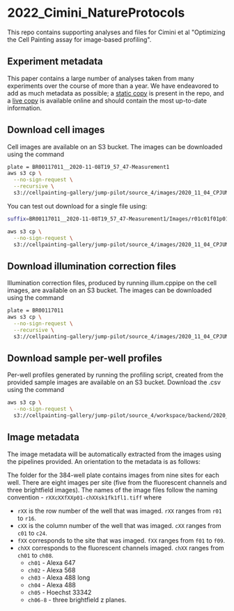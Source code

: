 # 2022_Cimini_NatureProtocols

This repo contains supporting analyses and files for Cimini et al "Optimizing the Cell Painting assay for image-based profiling". 

## Experiment metadata

This paper contains a large number of analyses taken from many experiments over the course of more than a year. We have endeavored to add as much metadata as possible; a [static copy](https://github.com/carpenterlab/2022_Cimini_NatureProtocols/blob/main/JUMPExperimentMasterTable.csv) is present in the repo, and a [live copy](https://docs.google.com/spreadsheets/d/1aq0exhd6-3rM8eFlAtW6tb5LzQTmvbjY-ofA-Pq2Hsc/edit#gid=0) is available online and should contain the most up-to-date information.

## Download cell images

Cell images are available on an S3 bucket.
The images can be downloaded using the command

```bash
plate = BR00117011__2020-11-08T19_57_47-Measurement1
aws s3 cp \
  --no-sign-request \
  --recursive \
  s3://cellpainting-gallery/jump-pilot/source_4/images/2020_11_04_CPJUMP1/images/${plate} .
```

You can test out download for a single file using:

```bash
suffix=BR00117011__2020-11-08T19_57_47-Measurement1/Images/r01c01f01p01-ch1sk1fk1fl1.tiff

aws s3 cp \
  --no-sign-request \
  s3://cellpainting-gallery/jump-pilot/source_4/images/2020_11_04_CPJUMP1/images/${suffix} .
```

## Download illumination correction files

Illumination correction files, produced by running illum.cppipe on the cell images, are available on an S3 bucket.
The images can be downloaded using the command

```bash
plate = BR00117011
aws s3 cp \
  --no-sign-request \
  --recursive \
  s3://cellpainting-gallery/jump-pilot/source_4/images/2020_11_04_CPJUMP1/illum/${plate} .
```

## Download sample per-well profiles

Per-well profiles generated by running the profiling script, created from the provided sample images are available on an S3 bucket.
Download the .csv using the command

```bash
aws s3 cp \
  --no-sign-request \
  s3://cellpainting-gallery/jump-pilot/source_4/workspace/backend/2020_11_04_CPJUMP1/BR00117011/BR00117011.csv .
```

## Image metadata

The image metadata will be automatically extracted from the images using the pipelines provided.
An orientation to the metadata is as follows:

The folder for the 384-well plate contains images from nine sites for each well.
There are eight images per site (five from the fluorescent channels and three brightfield images).
The names of the image files follow the naming convention - `rXXcXXfXXp01-chXXsk1fk1fl1.tiff` where
- `rXX` is the row number of the well that was imaged. `rXX` ranges from `r01` to `r16`.
- `cXX` is the column number of the well that was imaged. `cXX` ranges from `c01` to `c24`.
- `fXX` corresponds to the site that was imaged. `fXX` ranges from `f01` to `f09`.
- `chXX` corresponds to the fluorescent channels imaged. `chXX` ranges from `ch01` to `ch08`.
    - `ch01` - Alexa 647
    - `ch02` - Alexa 568
    - `ch03` - Alexa 488 long
    - `ch04` - Alexa 488
    - `ch05` - Hoechst 33342
    - `ch06-8` - three brightfield z planes.
